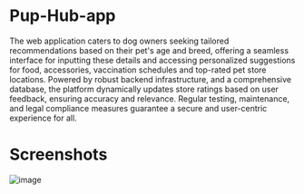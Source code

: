 # Pup-Hub-app

The web application caters to dog owners seeking tailored recommendations based on their pet's age and breed, offering a seamless interface for inputting these details and accessing personalized suggestions for food, accessories, vaccination schedules and top-rated pet store locations. Powered by robust backend infrastructure, and a comprehensive database, the platform dynamically updates store ratings based on user feedback, ensuring accuracy and relevance. Regular testing, maintenance, and legal compliance measures guarantee a secure and user-centric experience for all.

# Screenshots

![image](https://github.com/Nikita461/Pup-Hub-app/assets/69640422/d706479d-502d-4adf-81a6-faa1fb7824b7)
